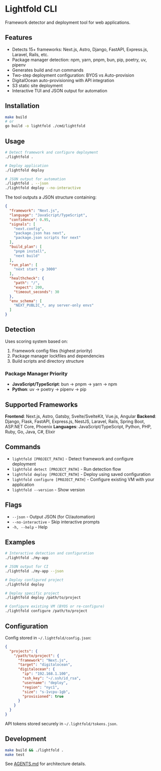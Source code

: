 # Lightfold CLI

Framework detector and deployment tool for web applications.

## Features

- Detects 15+ frameworks: Next.js, Astro, Django, FastAPI, Express.js, Laravel, Rails, etc.
- Package manager detection: npm, yarn, pnpm, bun, pip, poetry, uv, pipenv
- Generates build and run commands
- Two-step deployment configuration: BYOS vs Auto-provision
- DigitalOcean auto-provisioning with API integration
- S3 static site deployment
- Interactive TUI and JSON output for automation

## Installation

```bash
make build
# or
go build -o lightfold ./cmd/lightfold
```

## Usage

```bash
# Detect framework and configure deployment
./lightfold .

# Deploy application
./lightfold deploy

# JSON output for automation
./lightfold . --json
./lightfold deploy --no-interactive
```

The tool outputs a JSON structure containing:

```json
{
  "framework": "Next.js",
  "language": "JavaScript/TypeScript",
  "confidence": 0.95,
  "signals": [
    "next.config",
    "package.json has next",
    "package.json scripts for next"
  ],
  "build_plan": [
    "pnpm install",
    "next build"
  ],
  "run_plan": [
    "next start -p 3000"
  ],
  "healthcheck": {
    "path": "/",
    "expect": 200,
    "timeout_seconds": 30
  },
  "env_schema": [
    "NEXT_PUBLIC_*, any server-only envs"
  ]
}
```

## Detection

Uses scoring system based on:
1. Framework config files (highest priority)
2. Package manager lockfiles and dependencies
3. Build scripts and directory structure

### Package Manager Priority
- **JavaScript/TypeScript**: bun → pnpm → yarn → npm
- **Python**: uv → poetry → pipenv → pip

## Supported Frameworks

**Frontend**: Next.js, Astro, Gatsby, Svelte/SvelteKit, Vue.js, Angular
**Backend**: Django, Flask, FastAPI, Express.js, NestJS, Laravel, Rails, Spring Boot, ASP.NET Core, Phoenix
**Languages**: JavaScript/TypeScript, Python, PHP, Ruby, Go, Java, C#, Elixir

## Commands

- `lightfold [PROJECT_PATH]` - Detect framework and configure deployment
- `lightfold detect [PROJECT_PATH]` - Run detection flow
- `lightfold deploy [PROJECT_PATH]` - Deploy using saved configuration
- `lightfold configure [PROJECT_PATH]` - Configure existing VM with your application
- `lightfold --version` - Show version

## Flags

- `--json` - Output JSON (for CI/automation)
- `--no-interactive` - Skip interactive prompts
- `-h, --help` - Help

## Examples

```bash
# Interactive detection and configuration
./lightfold ./my-app

# JSON output for CI
./lightfold ./my-app --json

# Deploy configured project
./lightfold deploy

# Deploy specific project
./lightfold deploy /path/to/project

# Configure existing VM (BYOS or re-configure)
./lightfold configure /path/to/project
```

## Configuration

Config stored in `~/.lightfold/config.json`:

```json
{
  "projects": {
    "/path/to/project": {
      "framework": "Next.js",
      "target": "digitalocean",
      "digitalocean": {
        "ip": "192.168.1.100",
        "ssh_key": "~/.ssh/id_rsa",
        "username": "deploy",
        "region": "nyc1",
        "size": "s-1vcpu-1gb",
        "provisioned": true
      }
    }
  }
}
```

API tokens stored securely in `~/.lightfold/tokens.json`.

## Development

```bash
make build && ./lightfold .
make test
```

See [AGENTS.md](AGENTS.md) for architecture details.